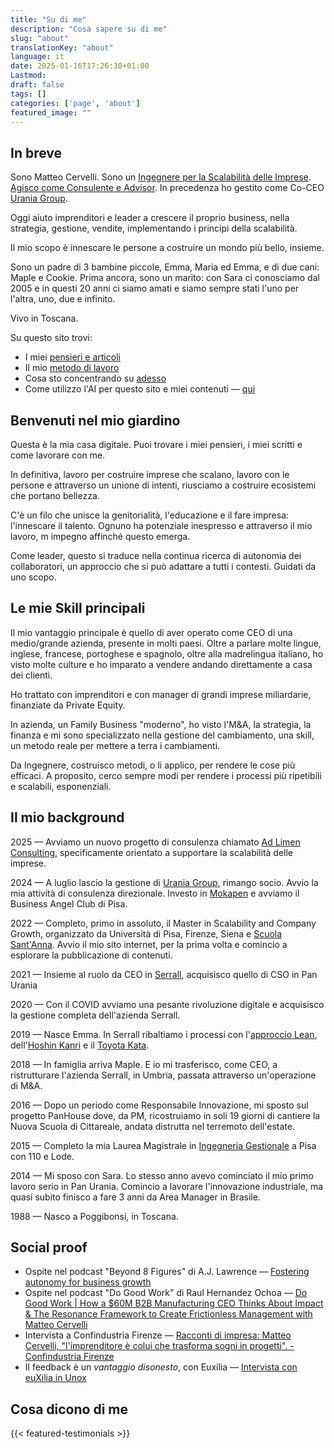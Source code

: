 ```yaml
---
title: "Su di me"
description: "Cosa sapere su di me"
slug: "about"
translationKey: "about"
language: it
date: 2025-01-16T17:26:30+01:00
Lastmod: 
draft: false 
tags: []
categories: ['page', 'about']
featured_image: ""
---
```

## In breve

Sono Matteo Cervelli. Sono un [Ingegnere per la Scalabilità delle Imprese](/work/business-scalability-engineer). [Agisco come Consulente e Advisor](/work). In precedenza ho gestito come Co-CEO [Urania Group](https://urania.group).

Oggi aiuto imprenditori e leader a crescere il proprio business, nella strategia, gestione, vendite, implementando i principi della scalabilità.

Il mio scopo è innescare le persone a costruire un mondo più bello, insieme.

Sono un padre di 3 bambine piccole, Emma, Maria ed Emma, e di due cani: Maple e Cookie. Prima ancora, sono un marito: con Sara ci conosciamo dal 2005 e in questi 20 anni ci siamo amati e siamo sempre stati l'uno per l'altra, uno, due e infinito.

Vivo in Toscana.

Su questo sito trovi:

- I miei [pensieri e articoli](/posts)
- Il mio [metodo di lavoro](/work)
- Cosa sto concentrando su [adesso](/now)
- Come utilizzo l'AI per questo sito e miei contenuti — [qui](/ai)

## Benvenuti nel mio giardino

Questa è la mia casa digitale. Puoi trovare i miei pensieri, i miei scritti e come lavorare con me.

In definitiva, lavoro per costruire imprese che scalano, lavoro con le persone e attraverso un unione di intenti, riusciamo a costruire ecosistemi che portano bellezza.

C'è un filo che unisce la genitorialità, l'educazione e il fare impresa: l'innescare il talento. Ognuno ha potenziale inespresso e attraverso il mio lavoro, m impegno affinché questo emerga.

Come leader, questo si traduce nella continua ricerca di autonomia dei collaboratori, un approccio che si può adattare a tutti i contesti. Guidati da uno scopo.

## Le mie Skill principali

Il mio vantaggio principale è quello di aver operato come CEO di una medio/grande azienda, presente in molti paesi. Oltre a parlare molte lingue, inglese, francese, portoghese e spagnolo, oltre alla madrelingua italiano, ho visto molte culture e ho imparato a vendere andando direttamente a casa dei clienti.

Ho trattato con imprenditori e con manager di grandi imprese miliardarie, finanziate da Private Equity.

In azienda, un Family Business "moderno", ho visto l'M&A, la strategia, la finanza e mi sono specializzato nella gestione del cambiamento, una skill, un metodo reale per mettere a terra i cambiamenti.

Da Ingegnere, costruisco metodi, o li applico, per rendere le cose più efficaci. A proposito, cerco sempre modi per rendere i processi più ripetibili e scalabili, esponenziali.

## Il mio background

2025 — Avviamo un nuovo progetto di consulenza chiamato [Ad Limen Consulting](https://adlimen.com), specificamente orientato a supportare la scalabilità delle imprese.

2024 — A luglio lascio la gestione di [Urania Group](https://www.urania.group), rimango socio. Avvio la mia attività di consulenza direzionale. Investo in [Mokapen](https://mokapen.it) e avviamo il Business Angel Club di Pisa.

2022 — Completo, primo in assoluto, il Master in Scalability and Company Growth, organizzato da Università di Pisa, Firenze, Siena e [Scuola Sant'Anna](https://www.santannapisa.it/en). Avvio il mio sito internet, per la prima volta e comincio a esplorare la pubblicazione di contenuti.

2021 — Insieme al ruolo da CEO in [Serrall](https://www.serrall.com), acquisisco quello di CSO in Pan Urania

2020 — Con il COVID avviamo una pesante rivoluzione digitale e acquisisco la gestione completa dell'azienda Serrall.

2019 — Nasce Emma. In Serrall ribaltiamo i processi con l'[approccio Lean](https://www.lean.org/explore-lean/what-is-lean/), dell'[Hoshin Kanri](https://kanbanize.com/lean-management/hoshin-kanri/what-is-hoshin-kanri) e il [Toyota Kata](https://www.toyota-global.com/company/toyota_traditions/quality/mar_apr_2008.html).

2018 — In famiglia arriva Maple. E io mi trasferisco, come CEO, a ristrutturare l'azienda Serrall, in Umbria, passata attraverso un'operazione di M&A.

2016 — Dopo un periodo come Responsabile Innovazione, mi sposto sul progetto PanHouse dove, da PM, ricostruiamo in soli 19 giorni di cantiere la Nuova Scuola di Cittareale, andata distrutta nel terremoto dell'estate.

2015 — Completo la mia Laurea Magistrale in [Ingegneria Gestionale](https://www.unipi.it/index.php/english/course/10275) a Pisa con 110 e Lode.

2014 — Mi sposo con Sara. Lo stesso anno avevo cominciato il mio primo lavoro serio in Pan Urania. Comincio a lavorare l'innovazione industriale, ma quasi subito finisco a fare 3 anni da Area Manager in Brasile.

1988 — Nasco a Poggibonsi, in Toscana.

## Social proof

- Ospite nel podcast "Beyond 8 Figures" di A.J. Lawrence — [Fostering autonomy for business growth](https://beyond8figures.com/podcast_episode/fostering-autonomy-for-business-growth-with-matteo-cervelli-urania/)
- Ospite nel podcast "Do Good Work" di Raul Hernandez Ochoa — [Do Good Work | How a $60M B2B Manufacturing CEO Thinks About Impact & The Resonance Framework to Create Frictionless Management with Matteo Cervelli](https://dogoodwork.io/blog/how-a-60m-b2b-manufacturing-ceo-thinks-about-impact-the-resonance-framework-to-create-frictionless-management-with-matteo-cervelli)
- Intervista a Confindustria Firenze — [Racconti di impresa: Matteo Cervelli, "l'imprenditore è colui che trasforma sogni in progetti". - Confindustria Firenze](https://www.confindustriafirenze.it/racconti-di-impresa-matteo-cervelli-limprenditore-e-colui-che-trasforma-sogni-in-progetti/)
- Il feedback è un *vantaggio disonesto*, con Euxilia — [Intervista con euXilia in Unox](https://www.linkedin.com/posts/euxilia_euxilia-performancebypeople-feedbacksystem-activity-7110580430386475008-9FPp)

## Cosa dicono di me

{{< featured-testimonials >}}
